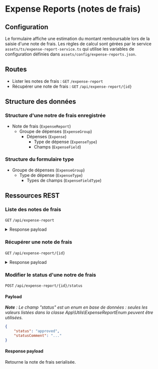 # Expense Reports (notes de frais)

## Configuration

Le formulaire affiche une estimation du montant remboursable lors de la saisie d'une note de frais. Les règles de calcul sont gérées par le service `assets/ts/expense-report-service.ts` qui utilise les variables de configuration définies dans `assets/config/expense-reports.json`.

## Routes

- Lister les notes de frais : `GET` `/expense-report`
- Récupérer une note de frais : `GET` `/api/expense-report/{id}`


## Structure des données

### Structure d'une notre de frais enregistrée

- Note de frais (`ExpenseReport`)
    - Groupe de dépenses (`ExpenseGroup`)
        - Dépenses (`Expense`)
            - Type de dépense (`ExpenseType`)
            - Champs (`ExpenseField`)

### Structure du formulaire type

- Groupe de dépenses (`ExpenseGroup`)
    - Type de dépense (`ExpenseType`)
        - Types de champs (`ExpenseFieldType`)

## Ressources REST

### Liste des notes de frais

`GET` `/api/expense-report`


<details>
<summary>Response payload</summary>
   
```json
{
	"success": true,
	"expenseReports": [
		{
			"id": 27,
			"owner": 4896,
			"event": 6087,
			"status": "draft",
			"refundRequired": false,
			"createdAt": "2024-02-27 05:37:50",
			"updatedAt": "2024-02-27 13:47:51"
		},
		{
			"id": 28,
			"owner": 4896,
			"event": 5943,
			"status": "draft",
			"refundRequired": false,
			"createdAt": "2024-03-11 17:22:18",
			"updatedAt": "2024-03-11 17:22:18"
		}
	]
}
```
</details>

### Récupérer une note de frais

`GET` `/api/expense-report/{id}`


<details>
<summary>Response payload</summary>
   
```json
{
	"success": true,
	"expenseReport": {
		"id": 27,
		"status": "draft",
		"statusComment": "Commentaire ajouté par l'administrateur lors du rejet ou de la validation de la note de frais",
		"refundRequired": false,
		"user": 4896,
		"event": 6087,
		"createdAt": "2024-02-27 05:37:50",
		"updatedAt": "2024-02-27 13:47:51",
		"expenseGroups": {
			"transport": {
				"0": {
					"id": 104,
					"expenseType": {
						"id": 2,
						"name": "Véhicule personnel",
						"slug": "vehicule_personnel",
						"fieldTypes": [
							{
								"id": 1,
								"name": "Distance (en kilomètres)",
								"slug": "distance",
								"inputType": "numeric",
								"fieldTypeId": 1,
								"flags": []
							},
							{
								"id": 4,
								"name": "Péage",
								"slug": "peage",
								"inputType": "numeric",
								"fieldTypeId": 4,
								"flags": []
							},
							{
								"id": 3,
								"name": "Description",
								"slug": "description",
								"inputType": "text",
								"fieldTypeId": 3,
								"flags": []
							},
							{
								"id": 5,
								"name": "Nombre de voyageurs",
								"slug": "nombre_voyageurs",
								"inputType": "numeric",
								"fieldTypeId": 5,
								"flags": []
							}
						]
					},
					"fields": [
						{
							"id": 231,
							"justificationDocument": null,
							"value": "15",
							"expense": 104,
							"fieldType": 1,
							"inputType": "numeric",
							"createdAt": "2024-02-28 10:26:17",
							"updatedAt": "2024-02-28 10:26:17"
						},
						{
							"id": 232,
							"justificationDocument": null,
							"value": null,
							"expense": 104,
							"fieldType": 4,
							"inputType": "numeric",
							"createdAt": "2024-02-28 10:26:17",
							"updatedAt": "2024-02-28 10:26:17"
						},
						{
							"id": 233,
							"justificationDocument": null,
							"value": null,
							"expense": 104,
							"fieldType": 3,
							"inputType": "text",
							"createdAt": "2024-02-28 10:26:17",
							"updatedAt": "2024-02-28 10:26:17"
						},
						{
							"id": 234,
							"justificationDocument": null,
							"value": "2",
							"expense": 104,
							"fieldType": 5,
							"inputType": "numeric",
							"createdAt": "2024-02-28 10:26:17",
							"updatedAt": "2024-02-28 10:26:17"
						}
					]
				},
				"selectedType": "vehicule_personnel"
			},
			"hebergement": [
				{
					"id": 105,
					"expenseType": {
						"id": 3,
						"name": "Nuitée (demi-pension)",
						"slug": "nuitee",
						"fieldTypes": [
							{
								"id": 2,
								"name": "Prix (en Euros)",
								"slug": "prix",
								"inputType": "numeric",
								"fieldTypeId": 2,
								"flags": []
							},
							{
								"id": 3,
								"name": "Description",
								"slug": "description",
								"inputType": "text",
								"fieldTypeId": 3,
								"flags": []
							}
						]
					},
					"fields": [
						{
							"id": 235,
							"justificationDocument": null,
							"value": "15",
							"expense": 105,
							"fieldType": 2,
							"inputType": "numeric",
							"createdAt": "2024-02-28 10:26:17",
							"updatedAt": "2024-02-28 10:26:17"
						},
						{
							"id": 236,
							"justificationDocument": null,
							"value": null,
							"expense": 105,
							"fieldType": 3,
							"inputType": "text",
							"createdAt": "2024-02-28 10:26:17",
							"updatedAt": "2024-02-28 10:26:17"
						}
					]
				}
			],
			"autres": [
				{
					"id": 106,
					"expenseType": {
						"id": 4,
						"name": "Autre",
						"slug": "autre_depense",
						"fieldTypes": [
							{
								"id": 2,
								"name": "Prix (en Euros)",
								"slug": "prix",
								"inputType": "numeric",
								"fieldTypeId": 2,
								"flags": []
							},
							{
								"id": 3,
								"name": "Description",
								"slug": "description",
								"inputType": "text",
								"fieldTypeId": 3,
								"flags": []
							}
						]
					},
					"fields": [
						{
							"id": 237,
							"justificationDocument": null,
							"value": null,
							"expense": 106,
							"fieldType": 2,
							"inputType": "numeric",
							"createdAt": "2024-02-28 10:26:17",
							"updatedAt": "2024-02-28 10:26:17"
						},
						{
							"id": 238,
							"justificationDocument": null,
							"value": null,
							"expense": 106,
							"fieldType": 3,
							"inputType": "text",
							"createdAt": "2024-02-28 10:26:17",
							"updatedAt": "2024-02-28 10:26:17"
						}
					]
				}
			]
		}
	}
}
```
</details>

### Modifier le status d'une notre de frais


`POST` `/api/expense-report/{id}/status`

#### Payload

_**Note** : Le champ "status" est un _enum_ en base de données : seules les valeurs listées dans la classe App\Utils\ExpenseReportEnum peuvent être utilisées._


```json
{
	"status": "approved",
	"statusComment": "..."
}
```

#### Response payload

Retourne la note de frais serialisée.
